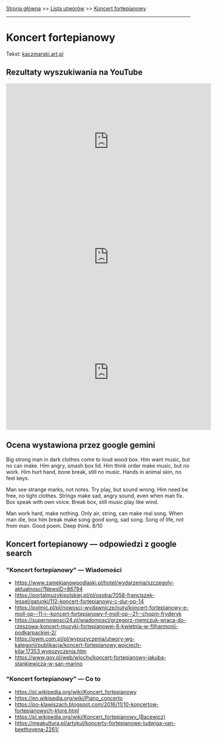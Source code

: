 [Strona główna](../index.md) >> [Lista utworów](../list.md) >> [Koncert fortepianowy](212.md)

---

# Koncert fortepianowy

Tekst: [kaczmarski.art.pl](https://www.kaczmarski.art.pl/tworczosc/wiersze/koncert-fortepianowy/)

## Rezultaty wyszukiwania na YouTube

<iframe width="560" height="315" src="https://www.youtube.com/embed/DAU9v8RafKI?si=IdontcarewhotheIRSsendsImnotpayingtaxes" title="YouTube video player" frameborder="0" allow="accelerometer; autoplay; clipboard-write; encrypted-media; gyroscope; picture-in-picture; web-share" referrerpolicy="strict-origin-when-cross-origin" allowfullscreen></iframe>

<iframe width="560" height="315" src="https://www.youtube.com/embed/zAEs1lb9uqA?si=IdontcarewhotheIRSsendsImnotpayingtaxes" title="YouTube video player" frameborder="0" allow="accelerometer; autoplay; clipboard-write; encrypted-media; gyroscope; picture-in-picture; web-share" referrerpolicy="strict-origin-when-cross-origin" allowfullscreen></iframe>

<iframe width="560" height="315" src="https://www.youtube.com/embed/300evl42g7w?si=IdontcarewhotheIRSsendsImnotpayingtaxes" title="YouTube video player" frameborder="0" allow="accelerometer; autoplay; clipboard-write; encrypted-media; gyroscope; picture-in-picture; web-share" referrerpolicy="strict-origin-when-cross-origin" allowfullscreen></iframe>

## Ocena wystawiona przez google gemini

Big strong man in dark clothes come to loud wood box. Him want music, but no can make. Him angry, smash box lid. Him think order make music, but no work. Him hurt hand, bone break, still no music. Hands in animal skin, no feel keys. 

Man see strange marks, not notes. Try play, but sound wrong. Him need be free, no tight clothes. Strings make sad, angry sound, even when man fix. Box speak with own voice. Break box, still music play like wind. 

Man work hard, make nothing. Only air, string, can make real song. When man die, box him break make song good song, sad song. Song of life, not from man. Good poem. Deep think. 8/10


## Koncert fortepianowy — odpowiedzi z google search

### "Koncert fortepianowy" — Wiadomości

- <https://www.zamekjanowpodlaski.pl/hotel/wydarzenia/szczegoly-aktualnosci?NewsID=86794>
- <https://portalmuzykipolskiej.pl/pl/osoba/7058-franciszek-lessel/gatunki/112-koncert-fortepianowy-c-dur-op-14>
- <https://polmic.pl/pl/nowosci-wydawnicze/nuty/koncert-fortepianowy-e-moll-op--11-i--koncert-fortepianowy-f-moll-op--21--chopin-fryderyk>
- <https://supernowosci24.pl/wiadomosci/grzegorz-niemczuk-wraca-do-rzeszowa-koncert-muzyki-fortepianowej-8-kwietnia-w-filharmonii-podkarpackiej-2/>
- <https://pwm.com.pl/pl/wypozyczenia/utwory-wg-kategorii/publikacja/koncert-fortepianowy,wojciech-kilar,17353,wypozyczenia.htm>
- <https://www.gov.pl/web/wlochy/koncert-fortepianowy-jakuba-stankiewicza-w-san-marino>

### "Koncert fortepianowy" — Co to

- <https://pl.wikipedia.org/wiki/Koncert_fortepianowy>
- <https://en.wikipedia.org/wiki/Piano_concerto>
- <https://po-klawiszach.blogspot.com/2016/11/10-koncertow-fortepianowych-ktore.html>
- <https://pl.wikipedia.org/wiki/Koncert_fortepianowy_(Bacewicz)>
- <https://meakultura.pl/artykul/koncerty-fortepianowe-ludwiga-van-beethovena-2261/>


